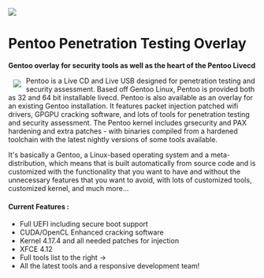 <a href="http://pentoo.ch"><img src="https://github.com/pentoo/pentoo-overlay/wiki/images/pentoo1.png"></a>
# Pentoo Penetration Testing Overlay

**Gentoo overlay for security tools as well as the heart of the Pentoo Livecd**


<a href="http://pentoo.ch"><img src="https://avatars0.githubusercontent.com/u/6411603?v=3&s=200" align="left" hspace="10" vspace="6"></a>
Pentoo is a Live CD and Live USB designed for penetration testing and security assessment. Based off Gentoo Linux, Pentoo is provided both as 32 and 64 bit installable livecd. Pentoo is also available as an overlay for an existing Gentoo installation. It features packet injection patched wifi drivers, GPGPU cracking software, and lots of tools for penetration testing and security assessment. The Pentoo kernel includes grsecurity and PAX hardening and extra patches - with binaries compiled from a hardened toolchain with the latest nightly versions of some tools available. 

It's basically a Gentoo, a Linux-based operating system and a meta-distribution, which means that is built automatically from source code and is customized with the functionality that you want to have and without the unnecessary features that you want to avoid, with lots of customized tools, customized kernel, and much more...

#### Current Features :

* Full UEFI including secure boot support
* CUDA/OpenCL Enhanced cracking software
* Kernel 4.17.4 and all needed patches for injection
* XFCE 4.12
* Full tools list to the right ->
* All the latest tools and a responsive development team!